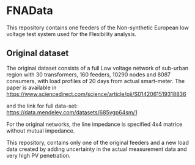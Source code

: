 # FNAData

This repository contains one feeders of the Non-synthetic European low voltage test system used for the Flexibility analysis.
 
## Original dataset

The original dataset consists of a full Low voltage network of sub-urban region with 30 transformers, 160 feeders, 10290 nodes and 8087 consumers, with load profiles of 20 days from actual smart-meter.
The paper is available in https://www.sciencedirect.com/science/article/pii/S0142061519318836

and the link for full data-set: https://data.mendeley.com/datasets/685vgp64sm/1

For the original networks, the line impedance is specified 4x4 matrice without mutual impedance. 

This repository, contains only one of the original feeders and a new load data created by adding uncertainty in the actual measurement data and very high PV penetration.
